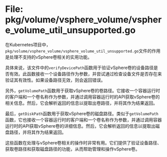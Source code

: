 # File: pkg/volume/vsphere_volume/vsphere_volume_util_unsupported.go

在Kubernetes项目中，`pkg/volume/vsphere_volume/vsphere_volume_util_unsupported.go`文件的作用是处理不支持的vSphere卷相关的实用功能。

具体来说，该文件中的`verifyDevicePath`函数用于验证vSphere卷的设备路径是否有效。此函数接收一个设备路径作为参数，并尝试通过检查设备文件是否存在来验证其有效性。如果设备路径无效，则会返回错误。

另外，`getVolumePath`函数用于获取vSphere卷的卷路径。它接收一个容器运行时的客户端和一个卷名称作为参数，并通过调用容器运行时的API获取vSphere卷的相关信息。然后，它会解析返回的信息以提取出卷路径，并将其作为结果返回。

最后，`getDiskPath`函数用于获取vSphere卷的磁盘路径。类似于`getVolumePath`函数，它也接收一个容器运行时的客户端和一个卷名称作为参数，并通过调用容器运行时的API获取vSphere卷的详细信息。然后，它会解析返回的信息以提取出磁盘路径，并将其作为结果返回。

这些函数在处理与vSphere卷相关的操作时非常有用。它们提供了验证设备路径、获取卷路径和获取磁盘路径的功能，从而帮助管理和操作vSphere卷。

